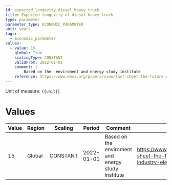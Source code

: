 ```yaml
---
id: expected_longevity_diesel_heavy_truck
title: Expected longevity of diesel heavy truck
type: parameter
parameter_type: ECONOMIC_PARAMETER
unit: years
tags:
  - economic_parameter
values:
  - value: 15
    global: True
    scalingType: CONSTANT
    validFrom: 2022-01-01
    comment: |
        Based on the  enviroment and energy study institute
    reference: https://www.eesi.org/papers/view/fact-sheet-the-future-of-the-trucking-industry-electric-semi-trucks-2023
---
```



Unit of measure: `{{unit}}`


# Values


| Value | Region | Scaling | Period | Comment | Reference |
|-------|--------|---------|--------|---------|-----------|
| 15 | Global | CONSTANT | 2022-01-01 | Based on the  enviroment and energy study institute | https://www.eesi.org/papers/view/fact-sheet-the-future-of-the-trucking-industry-electric-semi-trucks-2023 |


